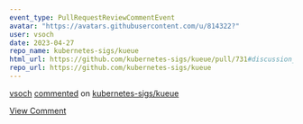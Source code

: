 ```yaml
---
event_type: PullRequestReviewCommentEvent
avatar: "https://avatars.githubusercontent.com/u/814322?"
user: vsoch
date: 2023-04-27
repo_name: kubernetes-sigs/kueue
html_url: https://github.com/kubernetes-sigs/kueue/pull/731#discussion_r1179674417
repo_url: https://github.com/kubernetes-sigs/kueue
---
```


<a href='https://github.com/vsoch' target='_blank'>vsoch</a> <a href='https://github.com/kubernetes-sigs/kueue/pull/731#discussion_r1179674417' target='_blank'>commented</a> on <a href='https://github.com/kubernetes-sigs/kueue' target='_blank'>kubernetes-sigs/kueue</a>

<a href='https://github.com/kubernetes-sigs/kueue/pull/731#discussion_r1179674417' target='_blank'>View Comment</a>
